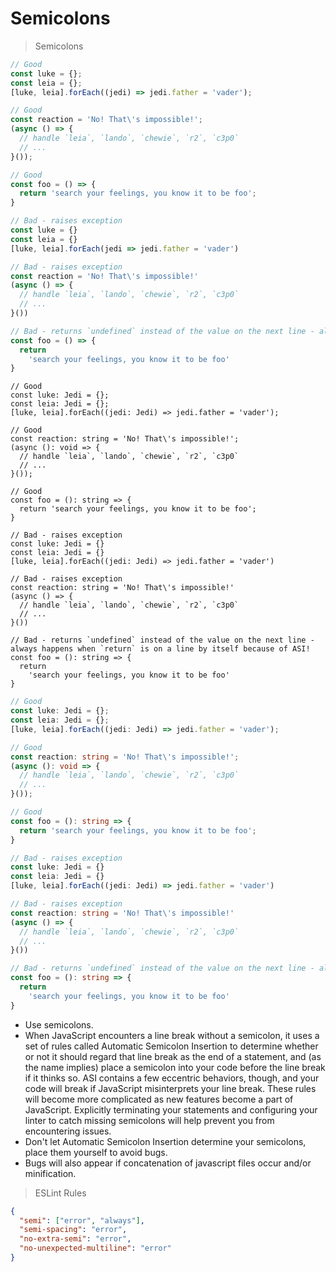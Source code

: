 # Semicolons

> Semicolons

```javascript
// Good
const luke = {};
const leia = {};
[luke, leia].forEach((jedi) => jedi.father = 'vader');

// Good
const reaction = 'No! That\'s impossible!';
(async () => {
  // handle `leia`, `lando`, `chewie`, `r2`, `c3p0`
  // ...
}());

// Good
const foo = () => {
  return 'search your feelings, you know it to be foo';
}

// Bad - raises exception
const luke = {}
const leia = {}
[luke, leia].forEach(jedi => jedi.father = 'vader')

// Bad - raises exception
const reaction = 'No! That\'s impossible!'
(async () => {
  // handle `leia`, `lando`, `chewie`, `r2`, `c3p0`
  // ...
}())

// Bad - returns `undefined` instead of the value on the next line - always happens when `return` is on a line by itself because of ASI!
const foo = () => {
  return
    'search your feelings, you know it to be foo'
}
```

```javascript--flow
// Good
const luke: Jedi = {};
const leia: Jedi = {};
[luke, leia].forEach((jedi: Jedi) => jedi.father = 'vader');

// Good
const reaction: string = 'No! That\'s impossible!';
(async (): void => {
  // handle `leia`, `lando`, `chewie`, `r2`, `c3p0`
  // ...
}());

// Good
const foo = (): string => {
  return 'search your feelings, you know it to be foo';
}

// Bad - raises exception
const luke: Jedi = {}
const leia: Jedi = {}
[luke, leia].forEach((jedi: Jedi) => jedi.father = 'vader')

// Bad - raises exception
const reaction: string = 'No! That\'s impossible!'
(async () => {
  // handle `leia`, `lando`, `chewie`, `r2`, `c3p0`
  // ...
}())

// Bad - returns `undefined` instead of the value on the next line - always happens when `return` is on a line by itself because of ASI!
const foo = (): string => {
  return
    'search your feelings, you know it to be foo'
}
```

```typescript
// Good
const luke: Jedi = {};
const leia: Jedi = {};
[luke, leia].forEach((jedi: Jedi) => jedi.father = 'vader');

// Good
const reaction: string = 'No! That\'s impossible!';
(async (): void => {
  // handle `leia`, `lando`, `chewie`, `r2`, `c3p0`
  // ...
}());

// Good
const foo = (): string => {
  return 'search your feelings, you know it to be foo';
}

// Bad - raises exception
const luke: Jedi = {}
const leia: Jedi = {}
[luke, leia].forEach((jedi: Jedi) => jedi.father = 'vader')

// Bad - raises exception
const reaction: string = 'No! That\'s impossible!'
(async () => {
  // handle `leia`, `lando`, `chewie`, `r2`, `c3p0`
  // ...
}())

// Bad - returns `undefined` instead of the value on the next line - always happens when `return` is on a line by itself because of ASI!
const foo = (): string => {
  return
    'search your feelings, you know it to be foo'
}
```

* Use semicolons.
* When JavaScript encounters a line break without a semicolon, it uses a set of rules called Automatic Semicolon Insertion to determine whether or not it should regard that line break as the end of a statement, and (as the name implies) place a semicolon into your code before the line break if it thinks so. ASI contains a few eccentric behaviors, though, and your code will break if JavaScript misinterprets your line break. These rules will become more complicated as new features become a part of JavaScript. Explicitly terminating your statements and configuring your linter to catch missing semicolons will help prevent you from encountering issues.
* Don't let Automatic Semicolon Insertion determine your semicolons, place them yourself to avoid bugs.
* Bugs will also appear if concatenation of javascript files occur and/or minification.

> ESLint Rules

```json
{
  "semi": ["error", "always"],
  "semi-spacing": "error",
  "no-extra-semi": "error",
  "no-unexpected-multiline": "error"
}
```
